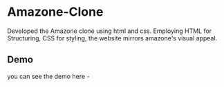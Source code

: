 # Amazone-Clone
Developed the Amazone clone using html and css. Employing HTML for Structuring, CSS for styling, the website mirrors amazone's visual appeal.

## Demo
you can see the demo here - 
